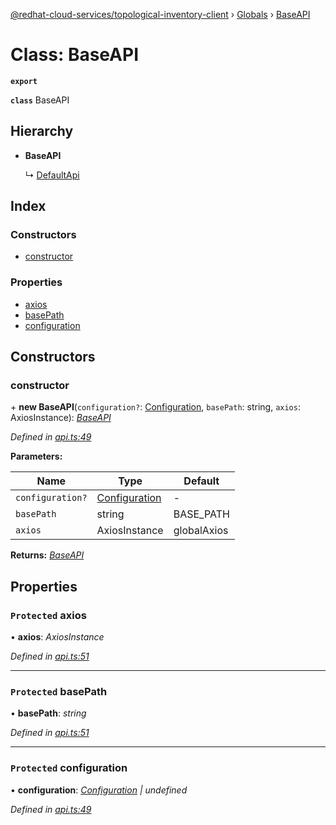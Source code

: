 [@redhat-cloud-services/topological-inventory-client](../README.md) › [Globals](../globals.md) › [BaseAPI](baseapi.md)

# Class: BaseAPI

**`export`** 

**`class`** BaseAPI

## Hierarchy

* **BaseAPI**

  ↳ [DefaultApi](defaultapi.md)

## Index

### Constructors

* [constructor](baseapi.md#constructor)

### Properties

* [axios](baseapi.md#protected-axios)
* [basePath](baseapi.md#protected-basepath)
* [configuration](baseapi.md#protected-configuration)

## Constructors

###  constructor

\+ **new BaseAPI**(`configuration?`: [Configuration](configuration.md), `basePath`: string, `axios`: AxiosInstance): *[BaseAPI](baseapi.md)*

*Defined in [api.ts:49](https://github.com/RedHatInsights/javascript-clients/blob/master/packages/topological-inventory/api.ts#L49)*

**Parameters:**

Name | Type | Default |
------ | ------ | ------ |
`configuration?` | [Configuration](configuration.md) | - |
`basePath` | string |  BASE_PATH |
`axios` | AxiosInstance |  globalAxios |

**Returns:** *[BaseAPI](baseapi.md)*

## Properties

### `Protected` axios

• **axios**: *AxiosInstance*

*Defined in [api.ts:51](https://github.com/RedHatInsights/javascript-clients/blob/master/packages/topological-inventory/api.ts#L51)*

___

### `Protected` basePath

• **basePath**: *string*

*Defined in [api.ts:51](https://github.com/RedHatInsights/javascript-clients/blob/master/packages/topological-inventory/api.ts#L51)*

___

### `Protected` configuration

• **configuration**: *[Configuration](configuration.md) | undefined*

*Defined in [api.ts:49](https://github.com/RedHatInsights/javascript-clients/blob/master/packages/topological-inventory/api.ts#L49)*
